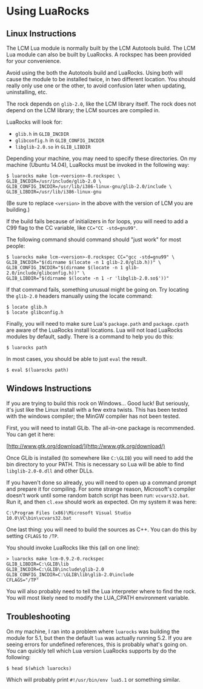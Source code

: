 # Using LuaRocks

## Linux Instructions

The LCM Lua module is normally built by the LCM Autotools build. The LCM Lua
module can also be built by LuaRocks. A rockspec has been provided for your
convenience.

Avoid using the both the Autotools build and LuaRocks. Using both will cause the
module to be installed twice, in two different location. You should really only
use one or the other, to avoid confusion later when updating, uninstalling, etc.

The rock depends on `glib-2.0`, like the LCM library itself. The rock does not
depend on the LCM library; the LCM sources are compiled in.

LuaRocks will look for:

- `glib.h` in `GLIB_INCDIR`
- `glibconfig.h` in `GLIB_CONFIG_INCDIR`
- `libglib-2.0.so` in `GLIB_LIBDIR`

Depending your machine, you may need to specify these directories. On my
machine (Ubuntu 14.04), LuaRocks must be invoked in the following way:

```
$ luarocks make lcm-<version>-0.rockspec \
GLIB_INCDIR=/usr/include/glib-2.0 \
GLIB_CONFIG_INCDIR=/usr/lib/i386-linux-gnu/glib-2.0/include \
GLIB_LIBDIR=/usr/lib/i386-linux-gnu
```

(Be sure to replace `<version>` in the above with the version of LCM you are
building.)

If the build fails because of initializers in for loops, you will need to
add a C99 flag to the CC variable, like `CC="CC -std=gnu99"`.

The following command should command should "just work" for most people:

```
$ luarocks make lcm-<version>-0.rockspec CC="gcc -std=gnu99" \
GLIB_INCDIR="$(dirname $(locate -n 1 glib-2.0/glib.h))" \
GLIB_CONFIG_INCDIR="$(dirname $(locate -n 1 glib-2.0/include/glibconfig.h))" \
GLIB_LIBDIR="$(dirname $(locate -n 1 -r 'libglib-2.0.so$'))"
```

If that command fails, something unusual might be going on. Try locating the
`glib-2.0` headers manually using the locate command:

```
$ locate glib.h
$ locate glibconfig.h
```

Finally, you will need to make sure Lua's `package.path` and `package.cpath` are
aware of the LuaRocks install locations. Lua will not load LuaRocks modules by
default, sadly. There is a command to help you do this:

```
$ luarocks path
```

In most cases, you should be able to just `eval` the result.

```
$ eval $(luarocks path)
```

## Windows Instructions

If you are trying to build this rock on Windows... Good luck! But seriously,
it's just like the Linux install with a few extra twists. This has been tested
with the windows compiler; the MinGW compiler has not been tested.

First, you will need to install GLib. The all-in-one package is recommended. You
can get it here:

[http://www.gtk.org/download/](http://www.gtk.org/download/)

Once GLib is installed (to somewhere like `C:\GLIB`) you will need to add the
bin directory to your PATH. This is necessary so Lua will be able to find
`libglib-2.0-0.dll` and other DLLs.

If you haven't done so already, you will need to open up a command prompt and
prepare it for compiling. For some strange reason, Microsoft's compiler doesn't
work until some random batch script has been run: `vcvars32.bat`. Run it, and
then `cl.exe` should work as expected. On my system it was here:

```
C:\Program Files (x86)\Microsoft Visual Studio 10.0\VC\bin\vcvars32.bat
```

One last thing: you will need to build the sources as C++. You can do this by
setting `CFLAGS` to `/TP`.

You should invoke LuaRocks like this (all on one line):

```
> luarocks make lcm-0.9.2-0.rockspec
GLIB_LIBDIR=C:\GLIB\lib
GLIB_INCDIR=C:\GLIB\include\glib-2.0
GLIB_CONFIG_INCDIR=C:\GLIB\lib\glib-2.0\include
CFLAGS="/TP"
```

You will also probably need to tell the Lua interpreter where to find the rock.
You will most likely need to modify the LUA_CPATH environment variable.

## Troubleshooting

On my machine, I ran into a problem where `luarocks` was building the module for
5.1, but then the default `lua` was actually running 5.2. If you are seeing
errors for undefined references, this is probably what's going on. You can
quickly tell which Lua version LuaRocks supports by do the following:

```
$ head $(which luarocks)
```

Which will probably print `#!/usr/bin/env lua5.1` or something similar.

